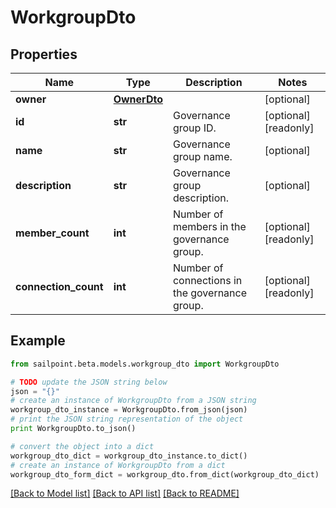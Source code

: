 # WorkgroupDto


## Properties
Name | Type | Description | Notes
------------ | ------------- | ------------- | -------------
**owner** | [**OwnerDto**](OwnerDto.md) |  | [optional] 
**id** | **str** | Governance group ID. | [optional] [readonly] 
**name** | **str** | Governance group name. | [optional] 
**description** | **str** | Governance group description. | [optional] 
**member_count** | **int** | Number of members in the governance group. | [optional] [readonly] 
**connection_count** | **int** | Number of connections in the governance group. | [optional] [readonly] 

## Example

```python
from sailpoint.beta.models.workgroup_dto import WorkgroupDto

# TODO update the JSON string below
json = "{}"
# create an instance of WorkgroupDto from a JSON string
workgroup_dto_instance = WorkgroupDto.from_json(json)
# print the JSON string representation of the object
print WorkgroupDto.to_json()

# convert the object into a dict
workgroup_dto_dict = workgroup_dto_instance.to_dict()
# create an instance of WorkgroupDto from a dict
workgroup_dto_form_dict = workgroup_dto.from_dict(workgroup_dto_dict)
```
[[Back to Model list]](../README.md#documentation-for-models) [[Back to API list]](../README.md#documentation-for-api-endpoints) [[Back to README]](../README.md)


